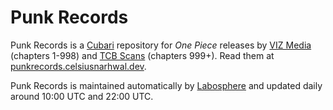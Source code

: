 # Punk Records

Punk Records is a [Cubari](https://cubari.moe) repository for *One Piece* releases by [VIZ Media](https://viz.com) (chapters 1-998)
and [TCB Scans](https://tcbscans.com) (chapters 999+). Read them at [punkrecords.celsiusnarhwal.dev](https://punkrecords.celsiusnarhwal.dev).

Punk Records is maintained automatically by [Labosphere](/labosphere) and updated daily around 10:00 UTC and 22:00 UTC.